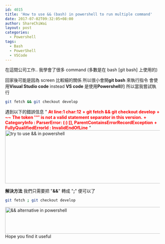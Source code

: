 ```yaml
---
id: 4015
title: 'How to use && (bash) in powershell to run multiple command'
date: 2017-07-02T09:32:05+08:00
author: ShareChiWai
layout: post
categories:
  - Powershell
tags:
  - Bash
  - PowerShell
  - VSCode
---
```


在這間公司工作..
我學會了很多 command (多數是在 bash [git bash] 上使用的)

回家後可能是因為 screen 比較細的關係
所以很小會開**git bash** 來執行指令
會使用**Visual Studio code** instead
**VS code** 是使用**Powershell**的
所以當我嘗試執行

```bash
git fetch && git checkout develop
```

遇到以下的錯誤信息
"
<span style="color: #ff0000;"><strong>At line:1 char:12</strong></span>
<span style="color: #ff0000;"><strong>+ git fetch && git checkout develop</strong></span>
<span style="color: #ff0000;"><strong>+ ~~</strong></span>
<span style="color: #ff0000;"><strong>The token '‘‘' is not a valid statement separator in this version.</strong></span>
<span style="color: #ff0000;"><strong> + CategoryInfo : ParserError: (:) [], ParentContainsErrorRecordException</strong></span>
<span style="color: #ff0000;"><strong> + FullyQualifiedErrorId : InvalidEndOfLine</strong></span>
"
[<img class="alignnone size-large wp-image-4016" src="https://i2.wp.com/blog.sharechiwai.com/wp-content/uploads/2017/07/ampSignOnPowerShell.png?resize=625%2C173" alt="try to use && in powershell" width="625" height="173" sizes="(max-width: 625px) 100vw, 625px" data-recalc-dims="1" />](https://i2.wp.com/blog.sharechiwai.com/wp-content/uploads/2017/07/ampSignOnPowerShell.png)

**解決方法**
我們只需要把 "**&&**" 轉成 "**;**" 便可以了

```bash
git fetch ; git checkout develop
```

[<img class="alignnone size-large wp-image-4017" src="https://i1.wp.com/blog.sharechiwai.com/wp-content/uploads/2017/07/semicolonOnPowerShell.png?resize=625%2C87" alt="&& alternative in powershell" width="625" height="87" sizes="(max-width: 625px) 100vw, 625px" data-recalc-dims="1" />](https://i1.wp.com/blog.sharechiwai.com/wp-content/uploads/2017/07/semicolonOnPowerShell.png)
Hope you find it useful
